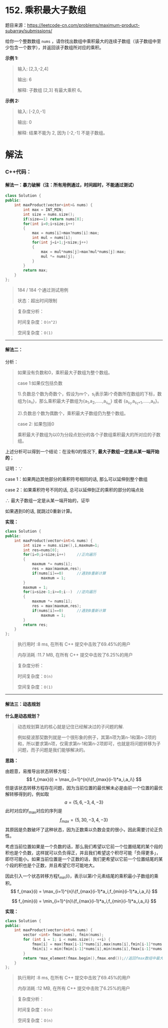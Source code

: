 # 152. 乘积最大子数组

题目来源：https://leetcode-cn.com/problems/maximum-product-subarray/submissions/

给你一个整数数组 `nums` ，请你找出数组中乘积最大的连续子数组（该子数组中至少包含一个数字），并返回该子数组所对应的乘积。

**示例 1:**

> 输入: [2,3,-2,4]
>
> 输出: 6
>
> 解释: 子数组 [2,3] 有最大乘积 6。



**示例 2:**

> 输入: [-2,0,-1]
>
> 输出: 0
>
> 解释: 结果不能为 2, 因为 [-2,-1] 不是子数组。

# 解法

### C++代码：

#### 解法一：暴力破解（注：所有用例通过，时间超时，不能通过测试）

```c++
class Solution {
public:
    int maxProduct(vector<int>& nums) {
        int max = INT_MIN;
        int size = nums.size();
        if(size==1) return nums[0];
        for(int i=0;i<size;i++)
        {
            max = nums[i]>max?nums[i]:max;
            int mul = nums[i];
            for(int j=i+1;j<size;j++)
            {
                max = mul*nums[j]>max?mul*nums[j]:max;
                mul *= nums[j];
            }
        }
        return max;
    }
};
```

>184 / 184 个通过测试用例
>
>状态：超出时间限制

>复杂度分析：
>
>时间复杂度：`O(n^2)`
>
>空间复杂度：`O(1)`

---

#### 解法二：

分析：

>如果没有负数和0，乘积最大子数组为整个数组。
>
>case 1:如果仅包括负数
>
>1).负数总个数为奇数个，假设为m个，s<sub>i</sub>表示第i个奇数所在数组的下标，数组为{a<sub>n</sub>}，那么乘积最大子数组为{a<sub>1</sub>,a<sub>2</sub>,.....,a<sub>s<sub>m</sub></sub>} 或者 {a<sub>s<sub>1</sub></sub>,a<sub>s<sub>1</sub>+1</sub>,.....,a<sub>n</sub>}。
>
>2).负数总个数为偶数个，乘积最大子数组仍为整个数组。
>
>case 2: 如果包括0
>
>乘积最大子数组为以0为分段点划分的各个子数组乘积最大的所对应的子数组。

上述分析可以得到一个结论：在没有0的情况下, **最大子数组一定是从某一端开始的**；

证明：∵

case 1：如果两边其他部分的乘积符号相同的话, 那么可以延伸到整个数组

case 2：如果乘积符号不同的话, 总可以延伸到正的乘积的部分的端点处

∴  最大子数组一定是从某一端开始的，证毕

如果遇到0的话, 就跳过0重新计算。

**实现：**

```c++
class Solution {
public:
    int maxProduct(vector<int>& nums) {
        int size = nums.size(),i,maxmum=1;
        int res=nums[0];
        for(i=0;i<size;i++)     //正向遍历
        {
            maxmum *= nums[i];
            res = max(maxmum,res);
            if(nums[i]==0)      //遇到0重新计算
                maxmum = 1;
        }
        maxmum = 1;
        for(i=size-1;i>=0;i--)  //逆向遍历
        {
            maxmum *= nums[i];
            res = max(maxmum,res);
            if(nums[i]==0)      //遇到0重新计算
                maxmum = 1;
        }
        return res;
    }
};
```

>执行用时 :8 ms, 在所有 C++ 提交中击败了69.45%的用户
>
>内存消耗 :11.7 MB, 在所有 C++ 提交中击败了6.25%的用户

> 复杂度分析：
>
> 时间复杂度：`O(n)`
>
> 空间复杂度：`O(1)`

---

#### 解法三：动态规划

**什么是动态规划？**

>动态规划算法的核心就是记住已经解决过的子问题的解.
>
>​		例如斐波那契数列就是一个很形象的例子，其第n项为第n-1和第n-2项的和，所以要求第n项，仅需求第n-1和第n-2项即可，也就是将问题转移为子问题，而子问题是我们能够解决的。

**思路：**

由题意，易推导出状态转移方程：
$$
f_{max}(i) = \max_{i=1}^{n}\{f_{max}(i-1)*a_i,a_i\}
$$
但是该状态转移方程存在问题，因为当前位置的最优解未必是由前一个位置的最优解转移得到的，例如取
$$
a=\{5,6,-3,4,-3\}
$$
此时对应的f<sub>max</sub>对应的序列是
$$
f_{max} = \{5,30,-3,4,-3\}
$$
其原因是负数破坏了这种状态，因为正数乘以负数会变的很小，因此需要讨论正负性。

考虑当前位置如果是一个负数的话，那么我们希望以它前一个位置结尾的某个段的积也是个负数，这样就可以负负得正，并且我们希望这个积尽可能「负得更多」，即尽可能小。如果当前位置是一个正数的话，我们更希望以它前一个位置结尾的某个段的积也是个正数，并且希望它尽可能地大。

因此引入一个状态转移方程f<sub>min</sub>(i)，表示以第i个元素结尾的乘积最小子数组的乘积。
$$
f_{max}(i) = \max_{i=1}^{n}\{f_{max}(i-1)*a_i,f_{min}(i-1)*a_i,a_i\}
$$

$$
f_{min}(i) = \min_{i=1}^{n}\{f_{max}(i-1)*a_i,f_{min}(i-1)*a_i,a_i\}
$$

**实现：**

```c++
class Solution {
public:
    int maxProduct(vector<int>& nums) {
        vector <int> fmax(nums), fmin(nums);
        for (int i = 1; i < nums.size(); ++i) {
            fmax[i] = max(fmax[i-1]*nums[i],max(nums[i],fmin[i-1]*nums[i]));
            fmin[i] = min(fmin[i-1]*nums[i],min(nums[i],fmax[i-1]*nums[i]));
        }
        return *max_element(fmax.begin(),fmax.end());//返回fmax数组中最大的元素
    }
};
```

> 执行用时 :8 ms, 在所有 C++ 提交中击败了69.45%的用户
>
> 内存消耗 :12 MB, 在所有 C++ 提交中击败了6.25%的用户

>复杂度分析：
>
>时间复杂度：`O(n)`
>
>空间复杂度：`O(n)`